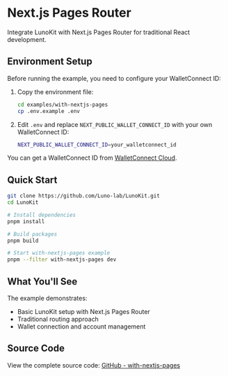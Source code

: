 # Next.js Pages Router

Integrate LunoKit with Next.js Pages Router for traditional React development.

## Environment Setup

Before running the example, you need to configure your WalletConnect ID:

1. Copy the environment file:
   ```bash
   cd examples/with-nextjs-pages
   cp .env.example .env
   ```

2. Edit `.env` and replace `NEXT_PUBLIC_WALLET_CONNECT_ID` with your own WalletConnect ID:
   ```bash
   NEXT_PUBLIC_WALLET_CONNECT_ID=your_walletconnect_id
   ```

You can get a WalletConnect ID from [WalletConnect Cloud](https://dashboard.reown.com/).

## Quick Start

```bash
git clone https://github.com/Luno-lab/LunoKit.git
cd LunoKit

# Install dependencies
pnpm install

# Build packages
pnpm build

# Start with-nextjs-pages example
pnpm --filter with-nextjs-pages dev
```

## What You'll See

The example demonstrates:
- Basic LunoKit setup with Next.js Pages Router
- Traditional routing approach
- Wallet connection and account management

## Source Code

View the complete source code: [GitHub - with-nextjs-pages](https://github.com/Luno-lab/LunoKit/tree/main/examples/with-nextjs-pages)
